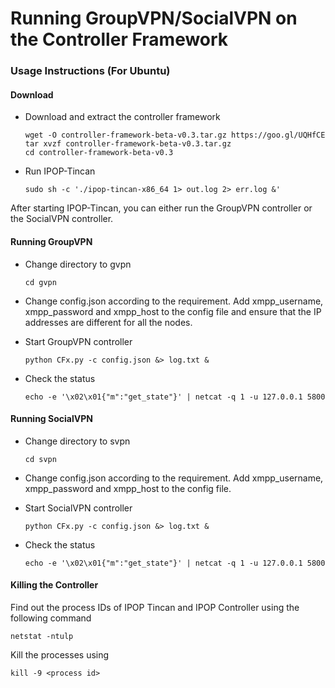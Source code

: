 # Running GroupVPN/SocialVPN on the Controller Framework

### Usage Instructions (For Ubuntu)

#### Download

* Download and extract the controller framework
  ```
  wget -O controller-framework-beta-v0.3.tar.gz https://goo.gl/UQHfCE
  tar xvzf controller-framework-beta-v0.3.tar.gz
  cd controller-framework-beta-v0.3
  ```

* Run IPOP-Tincan 
  ```
  sudo sh -c './ipop-tincan-x86_64 1> out.log 2> err.log &'
  ```

After starting IPOP-Tincan, you can either run the GroupVPN controller or the SocialVPN controller.

#### Running GroupVPN

* Change directory to gvpn
  ```
  cd gvpn
  ```

* Change config.json according to the requirement. Add xmpp_username, xmpp_password and xmpp_host to the config file and ensure that the IP addresses are different for all the nodes.

* Start GroupVPN controller
  ```
  python CFx.py -c config.json &> log.txt &
  ```
* Check the status 

  ```
  echo -e '\x02\x01{"m":"get_state"}' | netcat -q 1 -u 127.0.0.1 5800
  ```

#### Running SocialVPN

* Change directory to svpn
  ```
  cd svpn
  ```

* Change config.json according to the requirement. Add xmpp_username, xmpp_password and xmpp_host to the config file.

* Start SocialVPN controller
  ```
  python CFx.py -c config.json &> log.txt &
  ```
  
* Check the status 
  ```
  echo -e '\x02\x01{"m":"get_state"}' | netcat -q 1 -u 127.0.0.1 5800
  ```

#### Killing the Controller
Find out the process IDs of IPOP Tincan and IPOP Controller using the following command
  ```
  netstat -ntulp
  ```
Kill the processes using
  ```
  kill -9 <process id>
  ```
